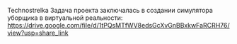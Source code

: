 Technostrelka 
Задача проекта заключалась в создании симулятора уборщика в виртуальной реальности:
https://drive.google.com/file/d/1tPQsMTfWV8edsGcXvGnBBxkwFaRCRH76/view?usp=share_link
